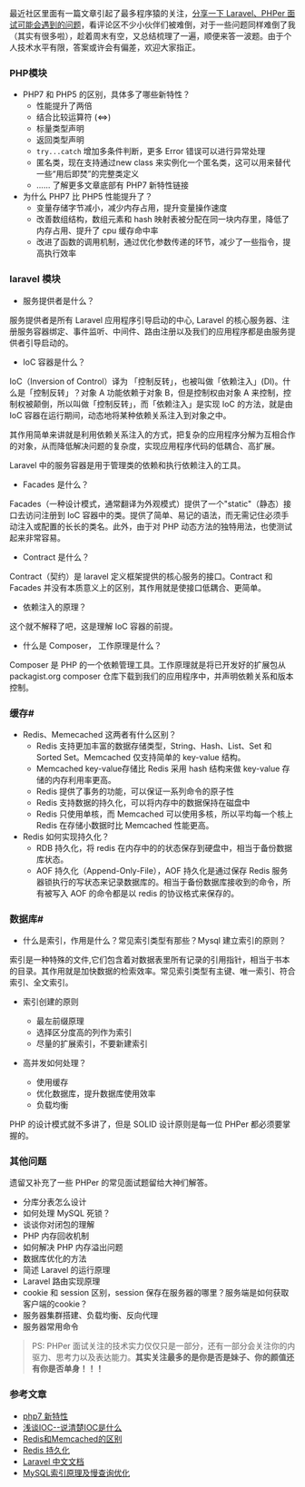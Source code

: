 最近社区里面有一篇文章引起了最多程序猿的关注，[分享一下 Laravel、PHPer 面试可能会遇到的问题](https://laravel-china.org/topics/6138/share-some-of-the-problems-that-larvel-and-phper-interviews-may-encounter)，看评论区不少小伙伴们被难倒，对于一些问题同样难倒了我（其实有很多啦），趁着周末有空，又总结梳理了一遍，顺便来答一波题。由于个人技术水平有限，答案或许会有偏差，欢迎大家指正。

### PHP模块

- PHP7 和 PHP5 的区别，具体多了哪些新特性？
  - 性能提升了两倍 
  - 结合比较运算符 (<=>)
  - 标量类型声明
  - 返回类型声明
  - `try...catch` 增加多条件判断，更多 Error 错误可以进行异常处理
  - 匿名类，现在支持通过new class 来实例化一个匿名类，这可以用来替代一些“用后即焚”的完整类定义
  - …… 了解更多文章底部有 PHP7 新特性链接
- 为什么 PHP7 比 PHP5 性能提升了？
  - 变量存储字节减小，减少内存占用，提升变量操作速度
  - 改善数组结构，数组元素和 hash 映射表被分配在同一块内存里，降低了内存占用、提升了 cpu 缓存命中率
  - 改进了函数的调用机制，通过优化参数传递的环节，减少了一些指令，提高执行效率

### laravel 模块 

- 服务提供者是什么？

服务提供者是所有 Laravel 应用程序引导启动的中心, Laravel 的核心服务器、注册服务容器绑定、事件监听、中间件、路由注册以及我们的应用程序都是由服务提供者引导启动的。

- IoC 容器是什么？

IoC（Inversion of Control）译为 「控制反转」，也被叫做「依赖注入」(DI)。什么是「控制反转」？对象 A 功能依赖于对象 B，但是控制权由对象 A 来控制，控制权被颠倒，所以叫做「控制反转」，而「依赖注入」是实现 IoC 的方法，就是由 IoC 容器在运行期间，动态地将某种依赖关系注入到对象之中。

其作用简单来讲就是利用依赖关系注入的方式，把复杂的应用程序分解为互相合作的对象，从而降低解决问题的复杂度，实现应用程序代码的低耦合、高扩展。

Laravel 中的服务容器是用于管理类的依赖和执行依赖注入的工具。

- Facades 是什么？

Facades（一种设计模式，通常翻译为外观模式）提供了一个"static"（静态）接口去访问注册到 IoC 容器中的类。提供了简单、易记的语法，而无需记住必须手动注入或配置的长长的类名。此外，由于对 PHP 动态方法的独特用法，也使测试起来非常容易。

- Contract 是什么？

Contract（契约）是 laravel  定义框架提供的核心服务的接口。Contract 和 Facades 并没有本质意义上的区别，其作用就是使接口低耦合、更简单。


- 依赖注入的原理？
 
这个就不解释了吧，这是理解 IoC 容器的前提。

- 什么是 Composer， 工作原理是什么？

Composer 是 PHP 的一个依赖管理工具。工作原理就是将已开发好的扩展包从 packagist.org composer 仓库下载到我们的应用程序中，并声明依赖关系和版本控制。

### 缓存#

- Redis、Memecached 这两者有什么区别？
  - Redis 支持更加丰富的数据存储类型，String、Hash、List、Set 和 Sorted Set。Memcached 仅支持简单的 key-value 结构。
  - Memcached key-value存储比 Redis 采用 hash 结构来做 key-value 存储的内存利用率更高。
  - Redis 提供了事务的功能，可以保证一系列命令的原子性
  - Redis 支持数据的持久化，可以将内存中的数据保持在磁盘中
  - Redis 只使用单核，而 Memcached 可以使用多核，所以平均每一个核上 Redis 在存储小数据时比 Memcached 性能更高。
- Redis 如何实现持久化？
  - RDB 持久化，将 redis 在内存中的的状态保存到硬盘中，相当于备份数据库状态。
  - AOF 持久化（Append-Only-File），AOF 持久化是通过保存 Redis 服务器锁执行的写状态来记录数据库的。相当于备份数据库接收到的命令，所有被写入 AOF 的命令都是以 redis 的协议格式来保存的。

### 数据库#

- 什么是索引，作用是什么？常见索引类型有那些？Mysql 建立索引的原则？

索引是一种特殊的文件,它们包含着对数据表里所有记录的引用指针，相当于书本的目录。其作用就是加快数据的检索效率。常见索引类型有主键、唯一索引、符合索引、全文索引。

- 索引创建的原则
  - 最左前缀原理
  - 选择区分度高的列作为索引
  - 尽量的扩展索引，不要新建索引

- 高并发如何处理？
  - 使用缓存
  - 优化数据库，提升数据库使用效率
  - 负载均衡

PHP 的设计模式就不多讲了，但是 SOLID 设计原则是每一位 PHPer 都必须要掌握的。 

### 其他问题
遗留又补充了一些 PHPer 的常见面试题留给大神们解答。

- 分库分表怎么设计
- 如何处理 MySQL 死锁？
- 谈谈你对闭包的理解
- PHP 内存回收机制
- 如何解决 PHP 内存溢出问题
- 数据库优化的方法
- 简述 Laravel 的运行原理
- Laravel 路由实现原理
- cookie 和 session 区别，session 保存在服务器的哪里？服务端是如何获取客户端的cookie？
- 服务器集群搭建、负载均衡、反向代理
- 服务器常用命令

> PS: PHPer 面试关注的技术实力仅仅只是一部分，还有一部分会关注你的内驱力、思考力以及表达能力。**其实关注最多的是你是否是妹子、你的颜值还有你是否单身！！！** 


### 参考文章

- [php7 新特性](http://php.net/manual/zh/migration70.new-features.php)
- [浅谈IOC--说清楚IOC是什么](http://www.cnblogs.com/DebugLZQ/archive/2013/06/05/3107957.html)
- [Redis和Memcached的区别](https://www.biaodianfu.com/redis-vs-memcached.html)
- [Redis 持久化](http://www.jianshu.com/p/bedec93e5a7b)
- [Laravel 中文文档](https://d.laravel-china.org/docs/5.5)
- [MySQL索引原理及慢查询优化](https://tech.meituan.com/mysql-index.html)
